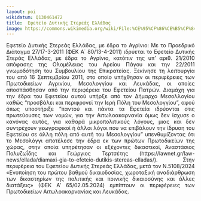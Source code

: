 ```yaml
---
layout: poi
wikidatum: Q130461472
title:  Εφετείο Δυτικής Στερεάς Ελλάδας
image: https://commons.wikimedia.org/wiki/File:%CE%95%CF%86%CE%B5%CF%84%CE%B5%CE%AF%CE%BF_%CE%94%CF%85%CF%84%CE%B9%CE%BA%CE%AE%CF%82_%CE%A3%CF%84%CE%B5%CF%81%CE%B5%CE%AC%CF%82_%CE%95%CE%BB%CE%BB%CE%AC%CE%B4%CE%BF%CF%82.jpg
---
```


<style>
  .justified-text {
    text-align: justify;
  }
</style>

<div class="justified-text">
  <p>Εφετείο Δυτικής Στερεάς Ελλάδας, με έδρα το Αγρίνιο: Με το Προεδρικό Διάταγμα 27/17-3-2011 (ΦΕΚ Α΄ 80/13-4-2011) ιδρύεται το Εφετείο Δυτικής Στεράς Ελλάδας, με έδρα το Αγρίνιο, κατόπιν της υπ’ αριθ. 21/2010 απόφασης της Ολομέλειας του Αρείου Πάγου και την 22/2011 γνωμοδότηση του Συμβουλίου της Επικρατείας. Ξεκίνησε τη λειτουργία του από 16 Σεπτεμβρίου 2011, στο οποίο υπήχθησαν οι περιφέρειες των Πρωτοδικείων Αγρινίου, Μεσολογγίου και Λευκάδας, οι οποίες αποσπάσθησαν από την περιφέρεια του Εφετείου Πατρών. Διαμάχη για την έδρα του Εφετείου αυτού υπήρξε από τον Δήμαρχο Μεσολλογίου καθώς “προσβάλει και περιφρονεί την Ιερή Πόλη του Μεσολογγίου”, αφού όπως υποστήριξε “παντού και πάντα τα Εφετεία ιδρύονται στις πρωτεύουσες των νομών, για την Αιτωλοακαρνανία όμως δεν ίσχυσε ο κανόνας αυτός, για καθαρά μικροπολιτικούς λόγους, μιας και δεν συντρέχουν γεωγραφικοί ή άλλοι λόγοι που να επιβάλουν την ίδρυση του Εφετείου σε άλλη πόλη από αυτή του Μεσολογγίου” υπενθυμίζοντας ότι το Μεσολόγγι αποτέλεσε την έδρα εκ των πρώτων Πρωτοδικείων της χώρας, στην οποία υπηρέτησαν οι εξέχοντες δικαστικοί, Αναστάσιος Πολυζωΐδης και Γεώργιος Τερτσέτης (https://lawnet.gr/law-news/ellada/diamaxi-gia-to-efeteio-dutikis-stereas-elladas/). Στην περιφέρεια του Εφετείου Δυτικής Στερεάς Ελλάδας, μετά τον Ν.5108/2024 «Ενοποίηση του πρώτου βαθμού δικαιοδοσίας, χωροταξική αναδιάρθρωση των δικαστηρίων της πολιτικής και ποινικής δικαιοσύνης και άλλες διατάξεις» (ΦΕΚ Α’ 65/02.05.2024) εμπίπτουν οι περιφέρειες των Πρωτοδικείων Αιτωλοακαρνανίας και Λευκάδας.</p>
</div>
